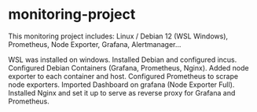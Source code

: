 # monitoring-project
This monitoring project includes: Linux / Debian 12 (WSL Windows), Prometheus, Node Exporter, Grafana, Alertmanager... 

WSL was installed on windows. 
Installed Debian and configured incus.
Configured Debian Containers (Grafana, Prometheus, Nginx).
Added node exporter to each container and host.
Configured Prometheus to scrape node exporters.
Imported Dashboard on grafana (Node Exporter Full).
Installed Nginx and set it up to serve as reverse proxy for Grafana and Prometheus.